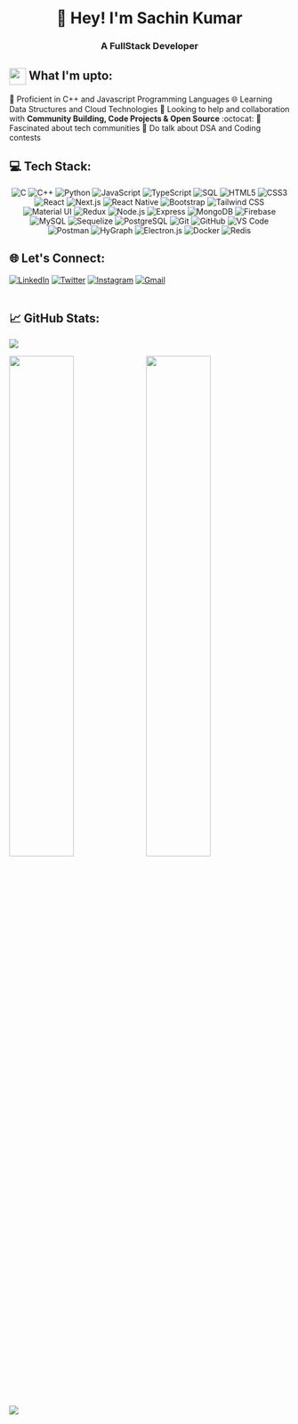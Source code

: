 <h1 align="center">👋 Hey! I'm Sachin Kumar</h1>
<h3 align="center">A FullStack Developer</h3>

## <img src="https://em-content.zobj.net/source/skype/289/man-technologist_1f468-200d-1f4bb.png" height="30px" width="30px" align="center"/> What I'm upto:

💪 Proficient in C++ and Javascript Programming Languages
🌐 Learning Data Structures and Cloud Technologies
🤝 Looking to help and collaboration with **Community Building, Code Projects & Open Source** :octocat:
👥 Fascinated about tech communities
💪 Do talk about DSA and Coding contests

## 💻 Tech Stack:

<p align="center"> 
    <img alt="C" src="https://img.shields.io/badge/c-%2300599C.svg?&style=for-the-badge&logo=c&logoColor=white" />
    <img alt="C++" src="https://img.shields.io/badge/c++-%2300599C.svg?&style=for-the-badge&logo=c%2B%2B&logoColor=white" />
    <img alt="Python" src="https://img.shields.io/badge/python-%2314354C.svg?style=for-the-badge&logo=python&logoColor=white"/>
    <img alt="JavaScript" src="https://img.shields.io/badge/javascript-%23323330.svg?&style=for-the-badge&logo=javascript&logoColor=%23F7DF1E" />
    <img alt="TypeScript" src="https://img.shields.io/badge/typescript-%23007ACC.svg?&style=for-the-badge&logo=typescript&logoColor=white" />
    <img alt="SQL" src="https://img.shields.io/badge/sql-%23007ACC.svg?&style=for-the-badge&logo=sql&logoColor=white" />
    <img alt="HTML5" src="https://img.shields.io/badge/html5-%23E34F26.svg?&style=for-the-badge&logo=html5&logoColor=white" />
    <img alt="CSS3" src="https://img.shields.io/badge/css3-%231572B6.svg?&style=for-the-badge&logo=css3&logoColor=white" />
    <img alt="React" src="https://img.shields.io/badge/react-%2361DAFB.svg?&style=for-the-badge&logo=react&logoColor=white" />
    <img alt="Next.js" src="https://img.shields.io/badge/next.js-%23000000.svg?&style=for-the-badge&logo=next.js&logoColor=white" />
    <img alt="React Native" src="https://img.shields.io/badge/react_native-%2361DAFB.svg?&style=for-the-badge&logo=react&logoColor=white" />
    <img alt="Bootstrap" src="https://img.shields.io/badge/bootstrap-%23563D7C.svg?&style=for-the-badge&logo=bootstrap&logoColor=white" />
    <img alt="Tailwind CSS" src="https://img.shields.io/badge/tailwindcss-%2338B2AC.svg?&style=for-the-badge&logo=tailwind-css&logoColor=white" />
    <img alt="Material UI" src="https://img.shields.io/badge/material_ui-%230081CB.svg?&style=for-the-badge&logo=material-ui&logoColor=white" />
    <img alt="Redux" src="https://img.shields.io/badge/redux-%23764ABC.svg?&style=for-the-badge&logo=redux&logoColor=white" />
    <img alt="Node.js" src="https://img.shields.io/badge/Node.js-339933?style=for-the-badge&logo=nodedotjs&logoColor=white" />
    <img alt="Express" src="https://img.shields.io/badge/Express.js-%23404D59.svg?&style=for-the-badge&logo=express&logoColor=white" />
    <img alt="MongoDB" src="https://img.shields.io/badge/MongoDB-white?style=for-the-badge&logo=mongodb&logoColor=4EA94B" />
    <img alt="Firebase" src="https://img.shields.io/badge/firebase-ffca28?style=for-the-badge&logo=firebase&logoColor=black" />
    <img alt="MySQL" src="https://img.shields.io/badge/MySQL-00000F?style=for-the-badge&logo=mysql&logoColor=white" />
    <img alt="Sequelize" src="https://img.shields.io/badge/sequelize-%23454F59.svg?&style=for-the-badge&logo=sequelize&logoColor=white" />
    <img alt="PostgreSQL" src="https://img.shields.io/badge/PostgreSQL-316192?style=for-the-badge&logo=postgresql&logoColor=white" />
    <img alt="Git" src="https://img.shields.io/badge/Git-F05032?style=for-the-badge&logo=git&logoColor=white" />
    <img alt="GitHub" src="https://img.shields.io/badge/GitHub-181717?style=for-the-badge&logo=github&logoColor=white" />
    <img alt="VS Code" src="https://img.shields.io/badge/Visual_Studio_Code-0078D4?style=for-the-badge&logo=visual%20studio%20code&logoColor=white" />
    <img alt="Postman" src="https://img.shields.io/badge/Postman-FF6C37?style=for-the-badge&logo=postman&logoColor=white" />
    <img alt="HyGraph" src="https://img.shields.io/badge/HyGraph-2496ED?style=for-the-badge&logo=hygraph&logoColor=white" />
    <img alt="Electron.js" src="https://img.shields.io/badge/Electron.js-2B2E3A?style=for-the-badge&logo=electron&logoColor=white" />
    <img alt="Docker" src="https://img.shields.io/badge/Docker-2496ED?style=for-the-badge&logo=docker&logoColor=white" />
    <img alt="Redis" src="https://img.shields.io/badge/Redis-darkred?style=for-the-badge&logo=redis&logoColor=white" />
</p>

<!-- ## 👨‍💻 My Coding Profiles:
<p align="left">
  <a href="https://leetcode.com/Sachin5115/" target="_blank">
      <img src="https://img.shields.io/badge/Leetcode-white?style=for-the-badge&logo=leetcode&logoColor=D14836?" align="center" alt="Leetcode" height=40 />
  </a>
  <a href="https://auth.geeksforgeeks.org/user/sachin5115" target="_blank">
      <img src="https://img.shields.io/badge/Geeksforgeeks-white?style=for-the-badge&logo=geeksforgeeks&logoColor=339933" align="center" alt="GeeksForGeeks" height=40 />
  </a>
</p> -->

## 🌐 Let's Connect:

[<img align="top" alt="LinkedIn" src="https://img.shields.io/badge/LinkedIn-0077B5?style=for-the-badge&logo=linkedin&logoColor=white" />](https://www.linkedin.com/in/sachin-kumar-203991224)
[<img align="top" alt="Twitter" src="https://img.shields.io/badge/Twitter-0077B5?style=for-the-badge&logo=twitter&logoColor=white" />](https://twitter.com/Sachin51151)
[<img align="top" alt="Instagram" src="https://img.shields.io/badge/Instagram-E4405F?style=for-the-badge&logo=instagram&logoColor=white" />](https://www.instagram.com/imsachin49)
[<img align="top" alt="Gmail" src="https://img.shields.io/badge/Gmail-D14836?style=for-the-badge&logo=gmail&logoColor=white" />](mailto:sachin.kumar05115@gmail.com)
<br><br>

## 📈 GitHub Stats:

![](https://github-readme-stats.vercel.app/api/top-langs/?username=imsachin49&theme=blueberry&hide_border=true&bg_color=0D1117&include_all_commits=true&count_private=true&layout=compact) 
<p align="left">
  <img width="48%" src="https://github-readme-stats.vercel.app/api?username=imsachin49&show_icons=true&theme=react&hide_border=true&bg_color=0D1117&include_all_commits=true" /> 
  <img width="48%" src="https://github-readme-streak-stats.herokuapp.com/?user=imsachin49&show_icons=true&theme=react&hide_border=true&bg_color=0D1117&include_all_commits=true"" />
</p>  

![](https://komarev.com/ghpvc/?username=imsachin49)
